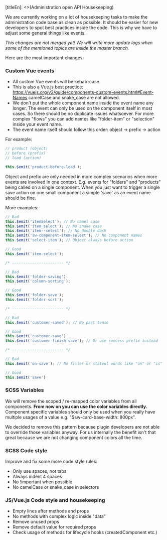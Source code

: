 [titleEn]: <>(Administration open API Housekeeping)

We are currently working on a lot of housekeeping tasks to make the administration code base as clean as possible. It should be easier for new developers to spot best practices inside the code. This is why we have to adjust some general things like events.

*This changes are not merged yet! We will write more update logs when some of the mentioned topics are inside the master branch.*

Here are the most important changes:

### Custom Vue events

* All custom Vue events will be kebab-case.
* This is also a Vue.js best practice: https://vuejs.org/v2/guide/components-custom-events.html#Event-Names camelCase and snake_case are not allowed.
* We don't put the whole component name inside the event name any longer. The event can only be used on the component itself in most cases. So there should be no duplicate issues whatsoever. For more complex "flows" you can add names like "folder-item" or "selection" inside your event name.
* The event name itself should follow this order: object -> prefix -> action

For example:
```javascript
// product (object)
// before (prefix)
// load (action)

this.$emit('product-before-load');
```

Object and prefix are only needed in more complex scenarios when more events are involved in one context. E.g. events for "folders" and "products" being called on a single component. When you just want to trigger a single save action on one small component a simple 'save' as an event name should be fine.

More examples:
 ```javascript
// Bad
this.$emit('itemSelect'); // No camel case
this.$emit('item_select'); // No snake case
this.$emit('item--select'); // No double dash
this.$emit('sw-component-item-select'); // No component names
this.$emit('select-item'); // Object always before action

// Good
this.$emit('item-select');

/* ----------------------- */

// Bad
this.$emit('folder-saving');
this.$emit('column-sorting');

// Good
this.$emit('folder-save');
this.$emit('folder-sort');

/* ----------------------- */

// Bad
this.$emit('customer-saved'); // No past tense

// Good
this.$emit('customer-save')
this.$emit('customer-finish-save'); // Or use success prefix instead

/* ----------------------- */

// Bad
this.$emit('on-save'); // No filler or stateul words like "on" or "is"

// Good
this.$emit('save')
```

### SCSS Variables

We will remove the scoped / re-mapped color variables from all components. **From now on you can use the color variables directly.** Component specific variables should only be used when you really have multiple usages of a value e.g. "$sw-card-base-width: 800px".

We decided to remove this pattern because plugin developers are not able to override those variables anyway. For us internally the benefit isn't that great because we are not changing component colors all the time.

### SCSS Code style

Improve and fix some more code style rules:

* Only use spaces, not tabs
* Always indent 4 spaces
* No !important when possible
* No camelCase or snake_case in selectors

### JS/Vue.js Code style and housekeeping

* Empty lines after methods and props
* No methods with complex logic inside "data"
* Remove unused props
* Remove default value for required props
* Check usage of methods for lifecycle hooks (createdComponent etc.)
